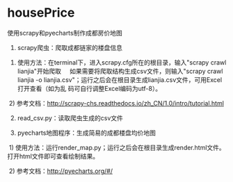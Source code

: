 # housePrice
使用scrapy和pyecharts制作成都房价地图

1. scrapy爬虫：爬取成都链家的楼盘信息

  1) 使用方法：在terminal下，进入scrapy.cfg所在的根目录，输入"scrapy crawl lianjia"开始爬取
     如果需要将爬取结构生成csv文件，则输入"scrapy crawl lianjia -o lianjia.csv"；运行之后会在根目录生成lianjia.csv文件，可用Excel打开查看（如为乱      码可自行调整Excel编码为utf-8）。
     
  2) 参考文档：http://scrapy-chs.readthedocs.io/zh_CN/1.0/intro/tutorial.html

2. read_csv.py：读取爬虫生成的csv文件

3. pyecharts地图程序：生成简易的成都楼盘均价地图

  1) 使用方法：运行render_map.py；运行之后会在根目录生成render.html文件。打开html文件即可查看绘制结果。
  
  2) 参考文档：http://pyecharts.org/#/

